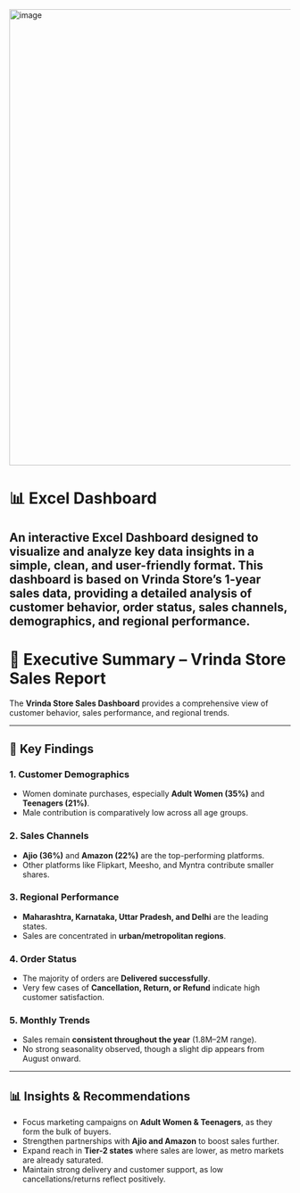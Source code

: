 <img width="1859" height="818" alt="image" src="https://github.com/user-attachments/assets/44209fc1-7861-4a1d-8044-f17e4aee74a7" />


# 📊 Excel Dashboard

An interactive Excel Dashboard designed to visualize and analyze key data insights in a simple, clean, and user-friendly format. This dashboard is based on Vrinda Store’s 1-year sales data, providing a detailed analysis of customer behavior, order status, sales channels, demographics, and regional performance.
---
# 📌 Executive Summary – Vrinda Store Sales Report  

The **Vrinda Store Sales Dashboard** provides a comprehensive view of customer behavior, sales performance, and regional trends.  

---

## 🔑 Key Findings  

### 1. Customer Demographics  
- Women dominate purchases, especially **Adult Women (35%)** and **Teenagers (21%)**.  
- Male contribution is comparatively low across all age groups.  

### 2. Sales Channels  
- **Ajio (36%)** and **Amazon (22%)** are the top-performing platforms.  
- Other platforms like Flipkart, Meesho, and Myntra contribute smaller shares.  

### 3. Regional Performance  
- **Maharashtra, Karnataka, Uttar Pradesh, and Delhi** are the leading states.  
- Sales are concentrated in **urban/metropolitan regions**.  

### 4. Order Status  
- The majority of orders are **Delivered successfully**.  
- Very few cases of **Cancellation, Return, or Refund** indicate high customer satisfaction.  

### 5. Monthly Trends  
- Sales remain **consistent throughout the year** (1.8M–2M range).  
- No strong seasonality observed, though a slight dip appears from August onward.  

---

## 📊 Insights & Recommendations  
- Focus marketing campaigns on **Adult Women & Teenagers**, as they form the bulk of buyers.  
- Strengthen partnerships with **Ajio and Amazon** to boost sales further.  
- Expand reach in **Tier-2 states** where sales are lower, as metro markets are already saturated.  
- Maintain strong delivery and customer support, as low cancellations/returns reflect positively.  
